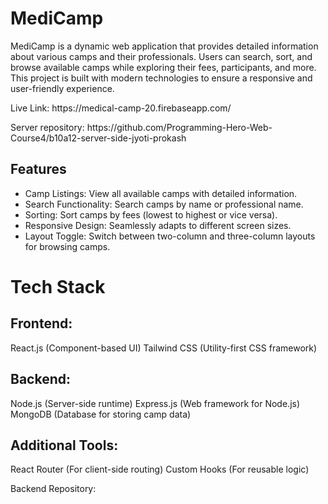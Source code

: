 <h1>MediCamp</h1>

<p>MediCamp is a dynamic web application that provides detailed information about various camps and their professionals. Users can search, sort, and browse available camps while exploring their fees, participants, and more. This project is built with modern technologies to ensure a responsive and user-friendly experience.</p>

<p>Live Link: https://medical-camp-20.firebaseapp.com/</p>
<p>Server repository: https://github.com/Programming-Hero-Web-Course4/b10a12-server-side-jyoti-prokash</p>

<h2>Features</h2>

<ul> 
    <li>Camp Listings: View all available camps with detailed information.</li>
    <li>Search Functionality: Search camps by name or professional name. </li>
    <li>Sorting: Sort camps by fees (lowest to highest or vice versa). </li>
    <li>Responsive Design: Seamlessly adapts to different screen sizes. </li>
    <li>Layout Toggle: Switch between two-column and three-column layouts for browsing camps. </li>
</ul>

<h1>Tech Stack</h1>
<h2>Frontend:</h2>
React.js (Component-based UI)
Tailwind CSS (Utility-first CSS framework)

<h2>Backend:</h2>
Node.js (Server-side runtime)
Express.js (Web framework for Node.js)
MongoDB (Database for storing camp data)

<h2>Additional Tools: </h2>
React Router (For client-side routing)
Custom Hooks (For reusable logic)

Backend Repository: 

